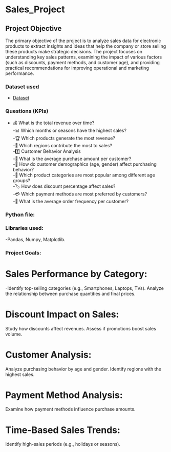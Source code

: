 # Sales_Project
## Project Objective

The primary objective of the project is to analyze sales data for electronic products to extract insights and ideas that help the company or store selling these products make strategic decisions. The project focuses on understanding key sales patterns, examining the impact of various factors (such as discounts, payment methods, and customer age), and providing practical recommendations for improving operational and marketing performance.


### Dataset used
- <a href="https://github.com/DohaNasr115/Sales_Project/blob/main/sales_data.csv">Dataset</a>
### Questions (KPIs)
- 💰 What is the total revenue over time?  
-📊 Which months or seasons have the highest sales?  
-🏆 Which products generate the most revenue?  
-📍 Which regions contribute the most to sales?  
-2️⃣ Customer Behavior Analysis  
-🛒 What is the average purchase amount per customer?   
-👤 How do customer demographics (age, gender) affect purchasing behavior?   
-🎯 Which product categories are most popular among different age groups?  
-🏷️ How does discount percentage affect sales?   
-💳 Which payment methods are most preferred by customers?   
-🔄 What is the average order frequency per customer?   

### Python file:

### Libraries used:
-Pandas, Numpy, Matplotlib.

### Project Goals:
# Sales Performance by Category:
-Identify top-selling categories (e.g., Smartphones, Laptops, TVs).
Analyze the relationship between purchase quantities and final prices.
# Discount Impact on Sales:
Study how discounts affect revenues.
Assess if promotions boost sales volume.
# Customer Analysis:
Analyze purchasing behavior by age and gender.
Identify regions with the highest sales.
# Payment Method Analysis:
Examine how payment methods influence purchase amounts.
# Time-Based Sales Trends:
Identify high-sales periods (e.g., holidays or seasons).






